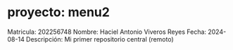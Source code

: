 # proyecto: menu2
Matricula: 202256748
Nombre: Haciel Antonio Viveros Reyes
Fecha: 2024-08-14
Descripción: Mi primer repositorio central (remoto)
